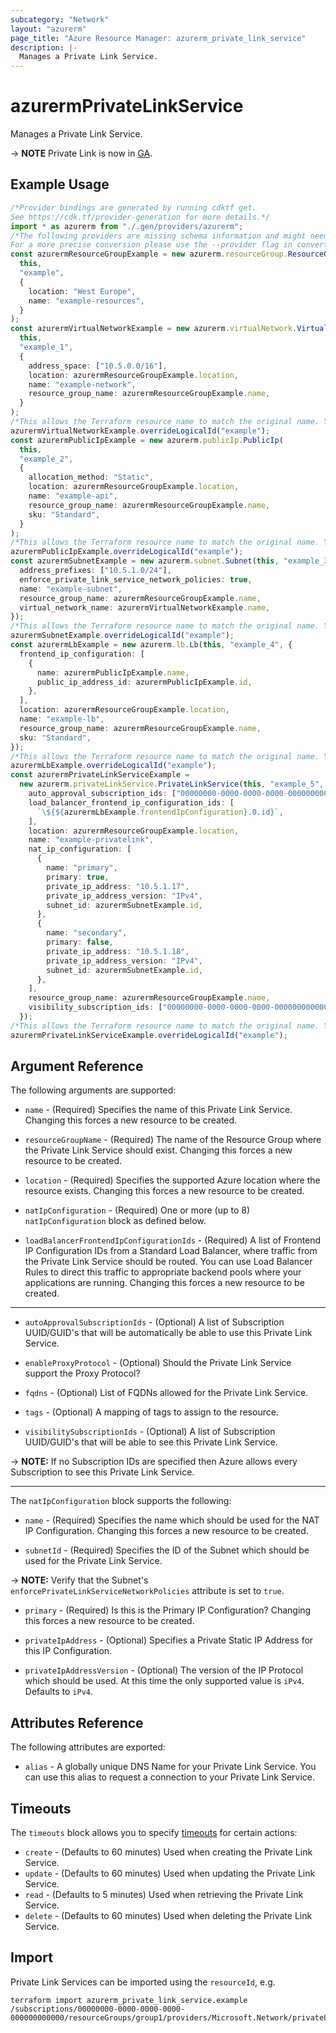 ```yaml
---
subcategory: "Network"
layout: "azurerm"
page_title: "Azure Resource Manager: azurerm_private_link_service"
description: |-
  Manages a Private Link Service.
---
```


# azurermPrivateLinkService

Manages a Private Link Service.

\-> **NOTE** Private Link is now in [GA](https://docs.microsoft.com/en-gb/azure/private-link/).

## Example Usage

```typescript
/*Provider bindings are generated by running cdktf get.
See https://cdk.tf/provider-generation for more details.*/
import * as azurerm from "./.gen/providers/azurerm";
/*The following providers are missing schema information and might need manual adjustments to synthesize correctly: azurerm.
For a more precise conversion please use the --provider flag in convert.*/
const azurermResourceGroupExample = new azurerm.resourceGroup.ResourceGroup(
  this,
  "example",
  {
    location: "West Europe",
    name: "example-resources",
  }
);
const azurermVirtualNetworkExample = new azurerm.virtualNetwork.VirtualNetwork(
  this,
  "example_1",
  {
    address_space: ["10.5.0.0/16"],
    location: azurermResourceGroupExample.location,
    name: "example-network",
    resource_group_name: azurermResourceGroupExample.name,
  }
);
/*This allows the Terraform resource name to match the original name. You can remove the call if you don't need them to match.*/
azurermVirtualNetworkExample.overrideLogicalId("example");
const azurermPublicIpExample = new azurerm.publicIp.PublicIp(
  this,
  "example_2",
  {
    allocation_method: "Static",
    location: azurermResourceGroupExample.location,
    name: "example-api",
    resource_group_name: azurermResourceGroupExample.name,
    sku: "Standard",
  }
);
/*This allows the Terraform resource name to match the original name. You can remove the call if you don't need them to match.*/
azurermPublicIpExample.overrideLogicalId("example");
const azurermSubnetExample = new azurerm.subnet.Subnet(this, "example_3", {
  address_prefixes: ["10.5.1.0/24"],
  enforce_private_link_service_network_policies: true,
  name: "example-subnet",
  resource_group_name: azurermResourceGroupExample.name,
  virtual_network_name: azurermVirtualNetworkExample.name,
});
/*This allows the Terraform resource name to match the original name. You can remove the call if you don't need them to match.*/
azurermSubnetExample.overrideLogicalId("example");
const azurermLbExample = new azurerm.lb.Lb(this, "example_4", {
  frontend_ip_configuration: [
    {
      name: azurermPublicIpExample.name,
      public_ip_address_id: azurermPublicIpExample.id,
    },
  ],
  location: azurermResourceGroupExample.location,
  name: "example-lb",
  resource_group_name: azurermResourceGroupExample.name,
  sku: "Standard",
});
/*This allows the Terraform resource name to match the original name. You can remove the call if you don't need them to match.*/
azurermLbExample.overrideLogicalId("example");
const azurermPrivateLinkServiceExample =
  new azurerm.privateLinkService.PrivateLinkService(this, "example_5", {
    auto_approval_subscription_ids: ["00000000-0000-0000-0000-000000000000"],
    load_balancer_frontend_ip_configuration_ids: [
      `\${${azurermLbExample.frontendIpConfiguration}.0.id}`,
    ],
    location: azurermResourceGroupExample.location,
    name: "example-privatelink",
    nat_ip_configuration: [
      {
        name: "primary",
        primary: true,
        private_ip_address: "10.5.1.17",
        private_ip_address_version: "IPv4",
        subnet_id: azurermSubnetExample.id,
      },
      {
        name: "secondary",
        primary: false,
        private_ip_address: "10.5.1.18",
        private_ip_address_version: "IPv4",
        subnet_id: azurermSubnetExample.id,
      },
    ],
    resource_group_name: azurermResourceGroupExample.name,
    visibility_subscription_ids: ["00000000-0000-0000-0000-000000000000"],
  });
/*This allows the Terraform resource name to match the original name. You can remove the call if you don't need them to match.*/
azurermPrivateLinkServiceExample.overrideLogicalId("example");

```

## Argument Reference

The following arguments are supported:

*   `name` - (Required) Specifies the name of this Private Link Service. Changing this forces a new resource to be created.

*   `resourceGroupName` - (Required) The name of the Resource Group where the Private Link Service should exist. Changing this forces a new resource to be created.

*   `location` - (Required) Specifies the supported Azure location where the resource exists. Changing this forces a new resource to be created.

*   `natIpConfiguration` - (Required) One or more (up to 8) `natIpConfiguration` block as defined below.

*   `loadBalancerFrontendIpConfigurationIds` - (Required) A list of Frontend IP Configuration IDs from a Standard Load Balancer, where traffic from the Private Link Service should be routed. You can use Load Balancer Rules to direct this traffic to appropriate backend pools where your applications are running. Changing this forces a new resource to be created.

***

*   `autoApprovalSubscriptionIds` - (Optional) A list of Subscription UUID/GUID's that will be automatically be able to use this Private Link Service.

*   `enableProxyProtocol` - (Optional) Should the Private Link Service support the Proxy Protocol?

*   `fqdns` - (Optional) List of FQDNs allowed for the Private Link Service.

*   `tags` - (Optional) A mapping of tags to assign to the resource.

*   `visibilitySubscriptionIds` - (Optional) A list of Subscription UUID/GUID's that will be able to see this Private Link Service.

\-> **NOTE:** If no Subscription IDs are specified then Azure allows every Subscription to see this Private Link Service.

***

The `natIpConfiguration` block supports the following:

*   `name` - (Required) Specifies the name which should be used for the NAT IP Configuration. Changing this forces a new resource to be created.

*   `subnetId` - (Required) Specifies the ID of the Subnet which should be used for the Private Link Service.

\-> **NOTE:** Verify that the Subnet's `enforcePrivateLinkServiceNetworkPolicies` attribute is set to `true`.

*   `primary` - (Required) Is this is the Primary IP Configuration? Changing this forces a new resource to be created.

*   `privateIpAddress` - (Optional) Specifies a Private Static IP Address for this IP Configuration.

*   `privateIpAddressVersion` - (Optional) The version of the IP Protocol which should be used. At this time the only supported value is `iPv4`. Defaults to `iPv4`.

## Attributes Reference

The following attributes are exported:

* `alias` - A globally unique DNS Name for your Private Link Service. You can use this alias to request a connection to your Private Link Service.

## Timeouts

The `timeouts` block allows you to specify [timeouts](https://www.terraform.io/language/resources/syntax#operation-timeouts) for certain actions:

* `create` - (Defaults to 60 minutes) Used when creating the Private Link Service.
* `update` - (Defaults to 60 minutes) Used when updating the Private Link Service.
* `read` - (Defaults to 5 minutes) Used when retrieving the Private Link Service.
* `delete` - (Defaults to 60 minutes) Used when deleting the Private Link Service.

## Import

Private Link Services can be imported using the `resourceId`, e.g.

```console
terraform import azurerm_private_link_service.example /subscriptions/00000000-0000-0000-0000-000000000000/resourceGroups/group1/providers/Microsoft.Network/privateLinkServices/service1
```
